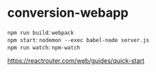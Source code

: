# conversion-webapp

`npm run build`: `webpack`  
`npm start`: `nodemon --exec babel-node server.js`  
`npm run watch`: `npm-watch`

https://reactrouter.com/web/guides/quick-start
